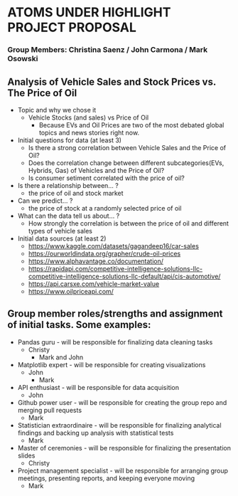 # ATOMS UNDER HIGHLIGHT PROJECT PROPOSAL
### Group Members: Christina Saenz / John Carmona / Mark Osowski

## Analysis of Vehicle Sales and Stock Prices vs. The Price of Oil

- Topic and why we chose it
  - Vehicle Stocks (and sales) vs Price of Oil
    - Because EVs and Oil Prices are two of the most debated global topics and news stories right now.
- Initial questions for data (at least 3)
  - Is there a strong correlation between Vehicle Sales and the Price of Oil?
  - Does the correlation change between different subcategories(EVs, Hybrids, Gas) of Vehicles and the Price of Oil?
  - Is consumer setiment correlated with the price of oil?
- Is there a relationship between… ?
  - the price of oil and stock market
- Can we predict… ?
  - the price of stock at a randomly selected price of oil
- What can the data tell us about… ?
  - How strongly the correlation is between the price of oil and different types of vehicle sales
- Initial data sources (at least 2)
  - https://www.kaggle.com/datasets/gagandeep16/car-sales
  - https://ourworldindata.org/grapher/crude-oil-prices
  - https://www.alphavantage.co/documentation/
  - https://rapidapi.com/competitive-intelligence-solutions-llc-competitive-intelligence-solutions-llc-default/api/cis-automotive/
  - https://api.carsxe.com/vehicle-market-value
  - https://www.oilpriceapi.com/

## Group member roles/strengths and assignment of initial tasks. Some examples:
- Pandas guru - will be responsible for finalizing data cleaning tasks
  - Christy
    - Mark and John 
- Matplotlib expert - will be responsible for creating visualizations
  - John
    - Mark  
- API enthusiast - will be responsible for data acquisition
  - John
- Github power user - will be responsible for creating the group repo and merging pull requests
  - Mark
- Statistician extraordinaire - will be responsible for finalizing analytical findings and backing up analysis with statistical tests
  - Mark
- Master of ceremonies - will be responsible for finalizing the presentation slides
  - Christy
- Project management specialist - will be responsible for arranging group meetings, presenting reports, and keeping everyone moving
  - Mark  

